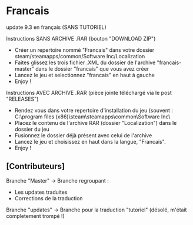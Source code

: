 # Francais
update 9.3 en français
(SANS TUTORIEL)


Instructions SANS ARCHIVE .RAR (bouton "DOWNLOAD ZIP")

- Créer un repertoire nommé "Francais" dans votre dossier steam/steamapps/common/Software Inc/Localization
- Faites glissez les trois fichier .XML du dossier de l'archive "francais-master" dans le dossier "francais" que vous avez créer
- Lancez le jeu et selectionnez "francais" en haut à gauche
- Enjoy !

Instructions AVEC ARCHIVE .RAR (pièce jointe téléchargé via le post "RELEASES")

- Rendez vous dans votre repertoire d'installation du jeu (souvent : C:\\program files (x86)\steam\steamapps\common\Software Inc\
- Placez le contenu de l'archive RAR (dossier "Localization") dans le dossier du jeu
- Fusionnez le dossier déjà présent avec celui de l'archive
- Lancez le jeu et choisissez en haut dans la langue, "Francais".
- Enjoy !



[Contributeurs]
-
Branche "Master" -> Branche regroupant :
- Les updates traduites
- Corrections de la traduction

Branche "updates" -> Branche pour la traduction "tutoriel" (désolé, m'était completement trompé !)

